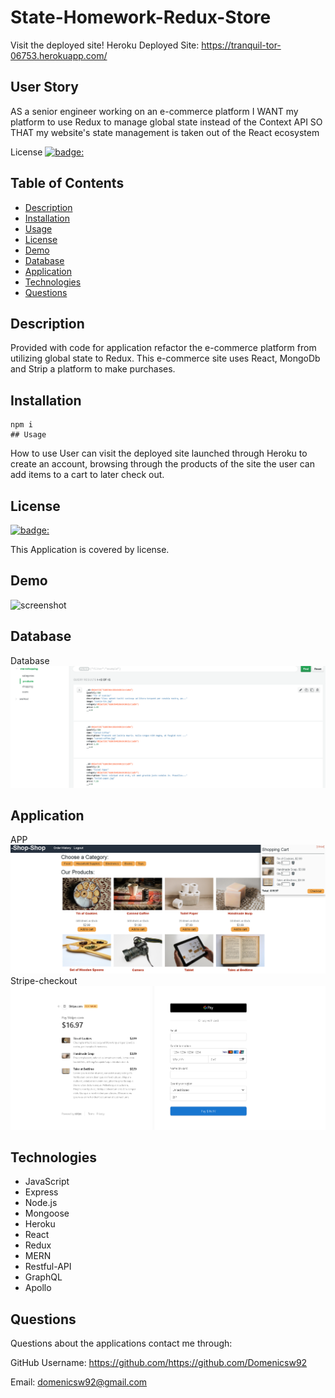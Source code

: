 # State-Homework-Redux-Store
Visit the deployed site!
Heroku Deployed Site: https://tranquil-tor-06753.herokuapp.com/

## User Story

AS a senior engineer working on an e-commerce platform
I WANT my platform to use Redux to manage global state instead of the Context API
SO THAT my website's state management is taken out of the React ecosystem


License [![badge:](https://img.shields.io/badge/license--brightgreen)](https://opensource.org/licenses/)
## Table of Contents 
   * [Description](#description)
   * [Installation](#installation)
   * [Usage](#usage)
   * [License](#license)
   * [Demo](#demo)
   * [Database](#database)
   * [Application](#application)
   * [Technologies ](#technologies )
   * [Questions](#questions)

   ## Description 
   Provided with code for application refactor the e-commerce platform from utilizing global state to Redux. This e-commerce site uses React, MongoDb and Strip a platform to make purchases. 

   ## Installation

    npm i
    ## Usage
How to use 
User can  visit the deployed site launched through Heroku to create an account, browsing through the products of the site the user can add items to a cart to later check out.

## License
[![badge:](https://img.shields.io/badge/license--brightgreen)](https://opensource.org/licenses/)

This Application is covered by  license.
## Demo

![screenshot](./readmeAssets/demo.gif)


## Database
Database
![screenshot](./readmeAssets/database1.png)

## Application
APP
![screenshot](./readmeAssets/app.png)
Stripe-checkout
![screenshot](./readmeAssets/stripecheckout.png)

## Technologies 
- JavaScript 
- Express
- Node.js
- Mongoose
- Heroku
- React
- Redux
- MERN
- Restful-API
- GraphQL
- Apollo

## Questions 
Questions about the applications contact me through:

GitHub Username: https://github.com/https://github.com/Domenicsw92

Email: domenicsw92@gmail.com
